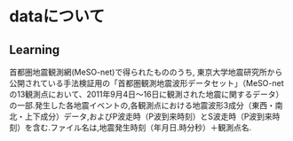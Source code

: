 # dataについて
## Learning
首都圏地震観測網(MeSO-net)で得られたもののうち, 東京大学地震研究所から公開されている手法検証用の「首都圏観測地震波形データセット」（MeSO-netの13観測点において、2011年9月4日〜16日に観測された地震に関するデータ）の一部.発生した各地震イベントの,各観測点における地震波形3成分（東西・南北・上下成分）データ,およびP波走時（P波到来時刻）とS波走時（P波到来時刻）を含む.ファイル名は,地震発生時刻（年月日.時分秒）＋観測点名.